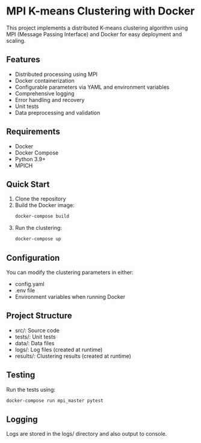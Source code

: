 # MPI K-means Clustering with Docker

This project implements a distributed K-means clustering algorithm using MPI (Message Passing Interface) and Docker for easy deployment and scaling.

## Features
- Distributed processing using MPI
- Docker containerization
- Configurable parameters via YAML and environment variables
- Comprehensive logging
- Error handling and recovery
- Unit tests
- Data preprocessing and validation

## Requirements
- Docker
- Docker Compose
- Python 3.9+
- MPICH

## Quick Start
1. Clone the repository
2. Build the Docker image:
   ```bash
   docker-compose build
   ```
3. Run the clustering:
   ```bash
   docker-compose up
   ```

## Configuration
You can modify the clustering parameters in either:
- config.yaml
- .env file
- Environment variables when running Docker

## Project Structure
- src/: Source code
- tests/: Unit tests
- data/: Data files
- logs/: Log files (created at runtime)
- results/: Clustering results (created at runtime)

## Testing
Run the tests using:
```bash
docker-compose run mpi_master pytest
```

## Logging
Logs are stored in the logs/ directory and also output to console.